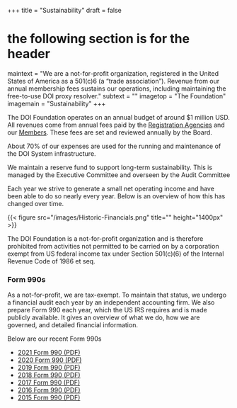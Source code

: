 +++
title = "Sustainability"
draft = false
# the following section is for the header
maintext = "We are a not-for-profit organization, registered in the United States of America as a 501(c)6 (a “trade association”). Revenue from our annual membership fees sustains our operations, including maintaining the free-to-use DOI proxy resolver."
subtext = ""
imagetop = "The Foundation"
imagemain = "Sustainability"
+++


The DOI Foundation operates on an annual budget of around $1 million USD. All revenues come from annual fees paid by the [Registration Agencies](/the-community/existing-registration-agencies/) and our [Members](/the-community/who-are-the-members/). These fees are set and reviewed annually by the Board.

About 70% of our expenses are used for the running and maintenance of the DOI System infrastructure.

We maintain a reserve fund to support long-term sustainability. This is managed by the Executive Committee and overseen by the Audit Committee

Each year we strive to generate a small net operating income and have been able to do so nearly every year. Below is an overview of how this has changed over time.

{{< figure src="/images/Historic-Financials.png" title="" height="1400px" >}}

The DOI Foundation is a not-for-profit organization and is therefore prohibited from activities not permitted to be carried on by a corporation exempt from US federal income tax under Section 501(c)(6) of the Internal Revenue Code of 1986 et seq.

### Form 990s
As a not-for-profit, we are tax-exempt. To maintain that status, we undergo a financial audit each year by an independent accounting firm. We also prepare Form 990 each year, which the US IRS requires and is made publicly available. It gives an overview of what we do, how we are governed, and detailed financial information.

Below are our recent Form 990s

- [2021 Form 990 (PDF)](/resources/US990-Filing-Copy-DOI-2021.pdf)
- [2020 Form 990 (PDF)](/resources/US-990-Filing-Copy-DOI-2020.pdf)
- [2019 Form 990 (PDF)](/resources/US-990-Filing-Copy-DOI-2019.pdf)
- [2018 Form 990 (PDF)](/resources/US-990-Filing-Copy-DOI-2018.pdf)
- [2017 Form 990 (PDF)](/resources/US-990-Filing-Copy-DOI-2017.pdf)
- [2016 Form 990 (PDF)](/resources/US-990-Filing-Copy-DOI-2016.pdf)
- [2015 Form 990 (PDF)](/resources/US-990-Filing-Copy-DOI-2015.pdf)
